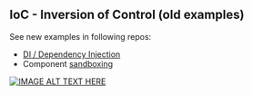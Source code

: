 ## IoC - Inversion of Control (old examples)

See new examples in following repos:
- [DI / Dependency Injection](https://github.com/HowProgrammingWorks/DependencyInjection)
- Component [sandboxing](https://github.com/HowProgrammingWorks/Sandboxes)

[![IMAGE ALT TEXT HERE](https://img.youtube.com/vi/Fz86Fdjz-LM/0.jpg)](https://www.youtube.com/watch?v=Fz86Fdjz-LM)
